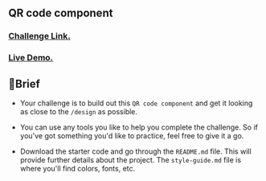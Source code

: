 ## QR code component

### [Challenge Link.](https://www.frontendmentor.io/challenges/qr-code-component-iux_sIO_H)

### [Live Demo.](https://challenge-one-neon.vercel.app/)

## 📝Brief

* Your challenge is to build out this `QR code component` and get it looking as close to the `/design` as possible.

* You can use any tools you like to help you complete the challenge. So if you've got something you'd like to practice, feel free to give it a go.

* Download the starter code and go through the `README.md` file. This will provide further details about the project. The `style-guide.md` file is where you'll find colors, fonts, etc.
